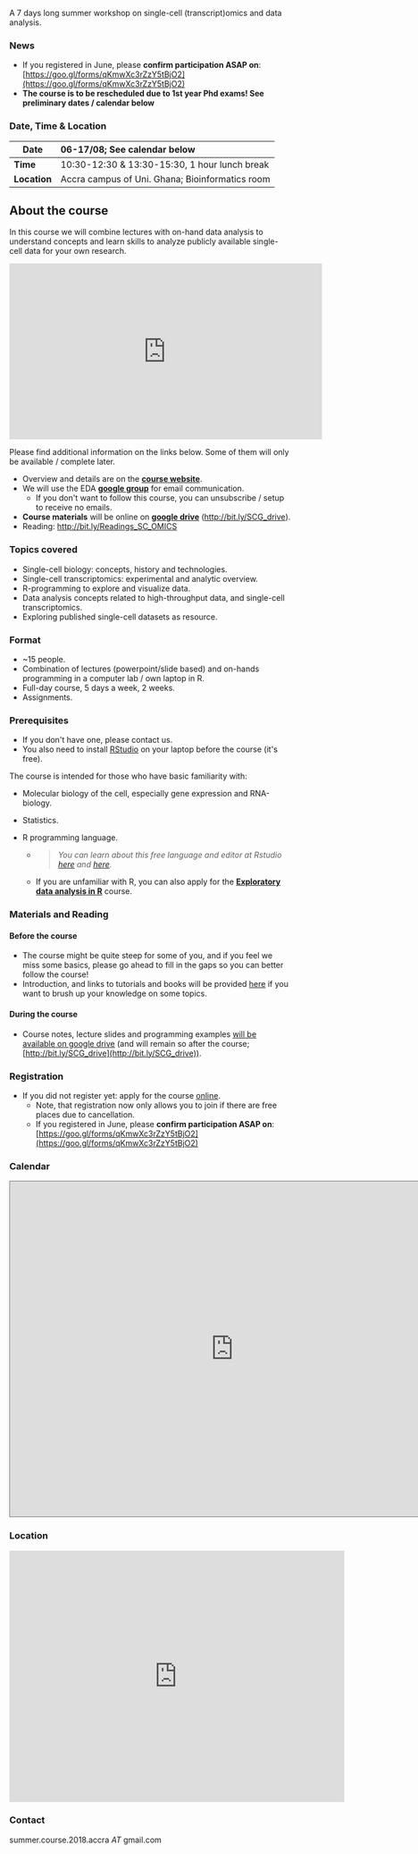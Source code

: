 A 7 days long summer workshop on single-cell (transcript)omics and data analysis.



### News

- If you registered in June, please **confirm participation ASAP on**: [https://goo.gl/forms/qKmwXc3rZzY5tBjO2](https://goo.gl/forms/qKmwXc3rZzY5tBjO2)
- **The course is to be rescheduled due to 1st year Phd exams! See preliminary dates / calendar below**



### Date, Time & Location

| Date         | 06-17/08; See calendar below                           |
| ------------ | :---------------------------------------------- |
| **Time**     | 10:30-12:30 & 13:30-15:30, 1 hour lunch break   |
| **Location** | Accra campus of Uni. Ghana; Bioinformatics room |



## About the course

In this course we will combine lectures with on-hand data analysis to understand concepts and learn skills to analyze publicly available single-cell data for your own research.

<iframe width="560" height="315" src="https://www.youtube.com/embed/z3OYC7cJxj4" frameborder="0" allow="autoplay; encrypted-media" allowfullscreen></iframe>  



Please find additional information on the links below. Some of them will only be available / complete later.

- Overview and details are on the [**course website**](https://vertesy.github.io/Single-Cell-Omics-Course/).
- We will use the EDA [**google group**](https://groups.google.com/forum/#!forum/r-2018-accra) for email communication.
  - If you don't want to follow this course, you can unsubscribe / setup to receive no emails.
- **Course materials** will be online on **[google drive](http://bit.ly/SCG_drive)** (http://bit.ly/SCG_drive).
- Reading: <http://bit.ly/Readings_SC_OMICS>



### Topics covered

- Single-cell biology: concepts, history and technologies.
- Single-cell transcriptomics: experimental and analytic overview.
- R-programming to explore and visualize data.
- Data analysis concepts related to high-throughput data, and single-cell transcriptomics.
- Exploring published single-cell datasets as resource.



### Format

- ~15 people.
- Combination of lectures (powerpoint/slide based) and on-hands programming in a computer lab / own laptop in R.
- Full-day course, 5 days a week,  2 weeks.
- Assignments. 



### Prerequisites

- If you don't have one, please contact us. 
- You also need to install [RStudio](https://www.rstudio.com/products/rstudio/) on your laptop before the course (it's free).



The course is intended for those who have basic familiarity with:

- Molecular biology of the cell, especially gene expression and RNA-biology.

- Statistics.

- R programming language. 

  - > *You can learn about this free language and editor at Rstudio [here](https://scholar.harvard.edu/dromney/online-resources-learning-r) and [here](https://www.rstudio.com/online-learning/#r-programming).*

  - If you are unfamiliar with R, you can also apply for the **[Exploratory data analysis in R](https://vertesy.github.io/Exploratory-data-analysis-in-R/)** course.



### Materials and Reading

#### Before the course

- The course might be quite steep for some of you, and if you feel we miss some basics, please go ahead to fill in the gaps so you can better follow the course!
- Introduction, and links to tutorials and books will be provided [here](http://bit.ly/Readings_SC_OMICS) if you want to brush up your knowledge on some topics.

#### During the course

- Course notes, lecture slides and programming examples [will be available on google drive](https://drive.google.com/open?id=1I8EvaKCv4bQQLhuigzF8AtG6ewe82ueQ) (and will remain so after the course; [http://bit.ly/SCG_drive](http://bit.ly/SCG_drive)).



### Registration

- If you did not register yet: apply for the course [online](https://goo.gl/forms/kLacWZkMCS3B2hrG3). 
  - Note, that registration now only allows you to join if there are free places due to cancellation. 
  - If you registered in June, please **confirm participation ASAP on**: [https://goo.gl/forms/qKmwXc3rZzY5tBjO2](https://goo.gl/forms/qKmwXc3rZzY5tBjO2)





### Calendar

<iframe src="https://calendar.google.com/calendar/embed?title=Summer%20Courses%20Accra&amp;height=600&amp;wkst=2&amp;bgcolor=%23ffcc66&amp;src=j1ia6mq3lldpjj0k7g7p1bei44%40group.calendar.google.com&amp;color=%23B1365F&amp;ctz=Africa%2FAccra&dates=20180720%2F20180819" style="border:solid 1px #777" width="800" height="600" frameborder="0" scrolling="no"></iframe>



### Location

<iframe src="https://www.google.com/maps/embed?pb=!1m18!1m12!1m3!1d1985.2011706141207!2d-0.19056824197952388!3d5.654796698975233!2m3!1f0!2f0!3f0!3m2!1i1024!2i768!4f13.1!3m3!1m2!1s0xfdf9c7ce1022295%3A0xed11bbdcfe5d75d7!2sDepartment+of+Biochemistry%2C+Cell+and+Molecular+Biology%2C+Volta+Rd%2C+Accra!5e0!3m2!1sen!2sgh!4v1531157215019" width="600" height="450" frameborder="0" style="border:0" allowfullscreen></iframe>



### Contact

summer.course.2018.accra _AT_ gmail.com

